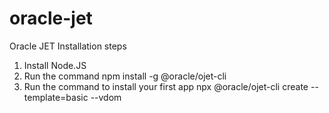 # oracle-jet

Oracle JET Installation steps

1. Install Node.JS
2. Run the command 
    npm install -g @oracle/ojet-cli
3. Run the command to install your first app
    npx @oracle/ojet-cli create <app name> --template=basic --vdom

